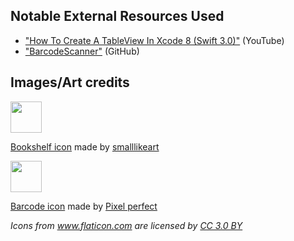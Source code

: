 ## Notable External Resources Used
- ["How To Create A TableView In Xcode 8 (Swift 3.0)"](https://www.youtube.com/watch?v=fFpMiSsynXM) (YouTube)
- ["BarcodeScanner"](https://github.com/hyperoslo/BarcodeScanner#installation) (GitHub)

## Images/Art credits

<img src="https://image.flaticon.com/icons/svg/1258/1258223.svg" width="50">

[Bookshelf icon](https://www.flaticon.com/free-icon/books_1258223) made by [smalllikeart](https://www.flaticon.com/authors/smalllikeart)

<img src="https://image.flaticon.com/icons/svg/726/726558.svg" width="50">

[Barcode icon](https://www.flaticon.com/free-icon/barcode_726558) made by [Pixel perfect](https://www.flaticon.com/authors/pixel-perfect)


*Icons from www.flaticon.com are licensed by [CC 3.0 BY](http://creativecommons.org/licenses/by/3.0/)*
